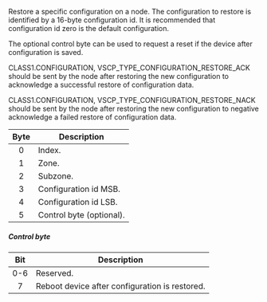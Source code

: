 Restore a specific configuration on a node.  The configuration to restore is identified by a 16-byte configuration id. It is recommended that configuration id zero is the default configuration.

The optional control byte can be used to request a reset if the device after configuration is saved.

CLASS1.CONFIGURATION, VSCP_TYPE_CONFIGURATION_RESTORE_ACK should be sent by the node after restoring the new configuration to acknowledge a successful restore of configuration data.

CLASS1.CONFIGURATION, VSCP_TYPE_CONFIGURATION_RESTORE_NACK should be sent by the node after restoring the new configuration to negative acknowledge a failed restore of configuration data.

 | Byte | Description | 
 | :----: | ----------- | 
 | 0    | Index.                | 
 | 1    | Zone.                 | 
 | 2    | Subzone.              | 
 | 3    | Configuration id MSB. | 
 | 4    | Configuration id LSB. |
 | 5    | Control byte (optional). |

##### Control byte

| Bit | Description | 
| :----: | ----------- | 
| 0-6    | Reserved.   | 
| 7    | Reboot device after configuration is restored.   | 
